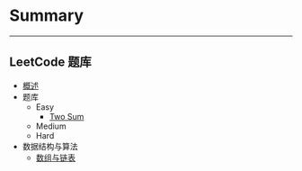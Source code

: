 # Summary
---------
LeetCode 题库
---------

* [概述](README.md)
* 题库
    - Easy
        - [Two Sum](problems/easy/001/README.md)
    - Medium
    - Hard
* 数据结构与算法
    - [数组与链表](algo/Array/README.md)
